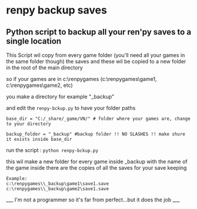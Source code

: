 # renpy backup saves
## Python script to backup all your ren'py saves to a single location

This Script wil copy from every game folder (you'll need all your games in the same folder though) the saves  and
these wil be copied to a new folder in the root of the main directory

so if your games are in c:\renpygames (c:\renpygames\game1, c:\renpygames\game2, etc)

you make a directory for example "_backup" 


and edit the ```renpy-bckup.py``` to have your folder paths
```
base_dir = "C:/_share/_game/VN/" # folder where your games are, change to your directory

backup_folder = "_backup" #backup folder !! NO SLASHES !! make shure it exists inside base_dir
```
run the script : ```python renpy-bckup.py```

this wil make a new folder for every game inside _backup with the name of the game
inside there are the copies of all the saves for your save keeping
```
Example:  
c:\renpygames\\_backup\game1\save1.save  
c:\renpygames\\_backup\game2\save1.save
```
___ I'm not a programmer so it's far from perfect...but it does the job ___
